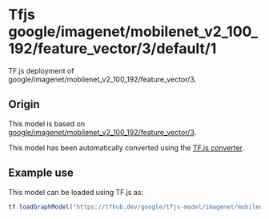 # Tfjs google/imagenet/mobilenet_v2_100_192/feature_vector/3/default/1
TF.js deployment of google/imagenet/mobilenet_v2_100_192/feature_vector/3.

<!-- parent-model: google/imagenet/mobilenet_v2_100_192/feature_vector/3 -->

## Origin

This model is based on [google/imagenet/mobilenet_v2_100_192/feature_vector/3](https://tfhub.dev/google/imagenet/mobilenet_v2_100_192/feature_vector/3).

This model has been automatically converted using the [TF.js converter](https://github.com/tensorflow/tfjs/tree/master/tfjs-converter).

## Example use
This model can be loaded using TF.js as:

```javascript
tf.loadGraphModel("https://tfhub.dev/google/tfjs-model/imagenet/mobilenet_v2_100_192/feature_vector/3/default/1", { fromTFHub: true })
```
